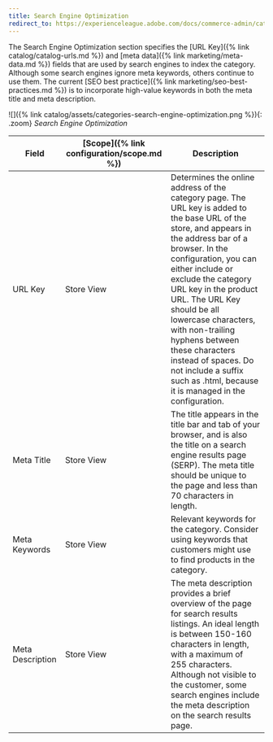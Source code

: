 ```yaml
---
title: Search Engine Optimization
redirect_to: https://experienceleague.adobe.com/docs/commerce-admin/catalog/categories/create/categories-search-engine-optimization.html
---
```


The Search Engine Optimization section specifies the [URL Key]({% link catalog/catalog-urls.md %}) and [meta data]({% link marketing/meta-data.md %}) fields that are used by search engines to index the category. Although some search engines ignore meta keywords, others continue to use them. The current [SEO best practice]({% link marketing/seo-best-practices.md %}) is to incorporate high-value keywords in both the meta title and meta description.

![]({% link catalog/assets/categories-search-engine-optimization.png %}){: .zoom}
_Search Engine Optimization_

|Field|[Scope]({% link configuration/scope.md %})| Description                                                                                                                                                                                                                                                                                                                                                                                                                                                   |
|--- |--- |---------------------------------------------------------------------------------------------------------------------------------------------------------------------------------------------------------------------------------------------------------------------------------------------------------------------------------------------------------------------------------------------------------------------------------------------------------------|
|URL Key|Store View| Determines the online address of the category page. The URL key is added to the base URL of the store, and appears in the address bar of a browser. In the configuration, you can either include or exclude the category URL key in the product URL. The URL Key should be all lowercase characters, with non-trailing hyphens between these characters instead of spaces. Do not include a suffix such as .html, because it is managed in the configuration. |
|Meta Title|Store View| The title appears in the title bar and tab of your browser, and is also the title on a search engine results page (SERP). The meta title should be unique to the page and less than 70 characters in length.                                                                                                                                                                                                                                                  |
|Meta Keywords|Store View| Relevant keywords for the category. Consider using keywords that customers might use to find products in the category.                                                                                                                                                                                                                                                                                                                                        |
|Meta Description|Store View| The meta description provides a brief overview of the page for search results listings. An ideal length is between 150-160 characters in length, with a maximum of 255 characters. Although not visible to the customer, some search engines include the meta description on the search results page.                                                                                                                                                         |
